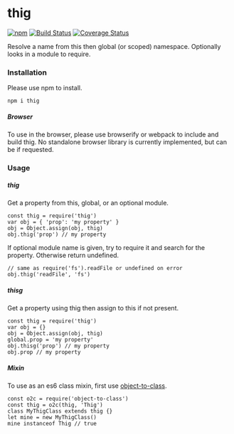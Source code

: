 # thig

[![npm](https://img.shields.io/npm/v/thig.svg)](https://www.npmjs.com/package/thig) [![Build Status](https://travis-ci.org/isysd/thig.svg?branch=master)](https://travis-ci.org/isysd/thig) [![Coverage Status](https://coveralls.io/repos/github/isysd/thig/badge.svg?branch=master)](https://coveralls.io/github/isysd/thig?branch=master)

Resolve a name from this then global (or scoped) namespace. Optionally looks in a module to require.

### Installation

Please use npm to install.

`npm i thig`

##### Browser

To use in the browser, please use browserify or webpack to include and build thig. No standalone browser library is currently implemented, but can be if requested.

### Usage

##### thig

Get a property from this, global, or an optional module.

```
const thig = require('thig')
var obj = { 'prop': 'my property' }
obj = Object.assign(obj, thig)
obj.thig('prop') // my property
```

If optional module name is given, try to require it and search for the property. Otherwise return undefined.

```
// same as require('fs').readFile or undefined on error 
obj.thig('readFile', 'fs')
```

##### thisg

Get a property using thig then assign to this if not present.

```
const thig = require('thig')
var obj = {}
obj = Object.assign(obj, thig)
global.prop = 'my property' 
obj.thisg('prop') // my property
obj.prop // my property
```

##### Mixin

To use as an es6 class mixin, first use [object-to-class](https://github.com/isysd/object-to-class).

```
const o2c = require('object-to-class')
const thig = o2c(thig, 'Thig')
class MyThigClass extends thig {}
let mine = new MyThigClass()
mine instanceof Thig // true
```
